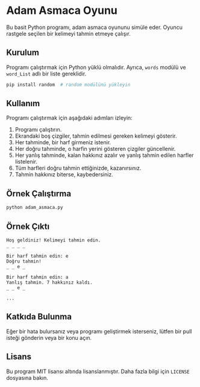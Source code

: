 # Adam Asmaca Oyunu

Bu basit Python programı, adam asmaca oyununu simüle eder. Oyuncu rastgele seçilen bir kelimeyi tahmin etmeye çalışır.

## Kurulum

Programı çalıştırmak için Python yüklü olmalıdır. Ayrıca, `words` modülü ve `word_List` adlı bir liste gereklidir.

```bash
pip install random  # random modülünü yükleyin
```

## Kullanım

Programı çalıştırmak için aşağıdaki adımları izleyin:

1. Programı çalıştırın.
2. Ekrandaki boş çizgiler, tahmin edilmesi gereken kelimeyi gösterir.
3. Her tahminde, bir harf girmeniz istenir.
4. Her doğru tahminde, o harfin yerini gösteren çizgiler güncellenir.
5. Her yanlış tahminde, kalan hakkınız azalır ve yanlış tahmin edilen harfler listelenir.
6. Tüm harfleri doğru tahmin ettiğinizde, kazanırsınız.
7. Tahmin hakkınız biterse, kaybedersiniz.

## Örnek Çalıştırma

```python
python adam_asmaca.py
```

## Örnek Çıktı

```
Hoş geldiniz! Kelimeyi tahmin edin.
_ _ _ _

Bir harf tahmin edin: e
Doğru tahmin!
_ _ e _

Bir harf tahmin edin: a
Yanlış tahmin. 7 hakkınız kaldı.
_ _ e _

...
```

## Katkıda Bulunma

Eğer bir hata bulursanız veya programı geliştirmek isterseniz, lütfen bir pull isteği gönderin veya bir konu açın.

## Lisans

Bu program MIT lisansı altında lisanslanmıştır. Daha fazla bilgi için `LICENSE` dosyasına bakın.
